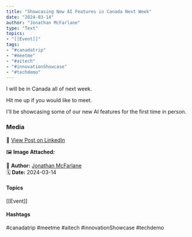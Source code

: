 ```yaml
---
title: "Showcasing New AI Features in Canada Next Week"  
date: "2024-03-14"  
author: "Jonathan McFarlane"  
type: "Text"  
topics:  
- "[[Event]]"  
tags:  
- "#canadatrip"  
- "#meetme"  
- "#aitech"  
- "#innovationShowcase"  
- "#techdemo"  
---
```

I will be in Canada all of next week.

Hit me up if you would like to meet.

I'll be showcasing some of our new AI features for the first time in person.

### Media

🔗 [View Post on LinkedIn](https://www.linkedin.com/feed/update/urn:li:activity:7173982839661641730)  
  
🖼 **Image Attached:**  
  
  
👤 **Author:** [Jonathan McFarlane](https://www.linkedin.com/in/jonathanmcfarlane/)  
🗓️ **Date:** 2024-03-14

#### Topics

[[Event]]  

#### Hashtags

#canadatrip #meetme #aitech #innovationShowcase #techdemo